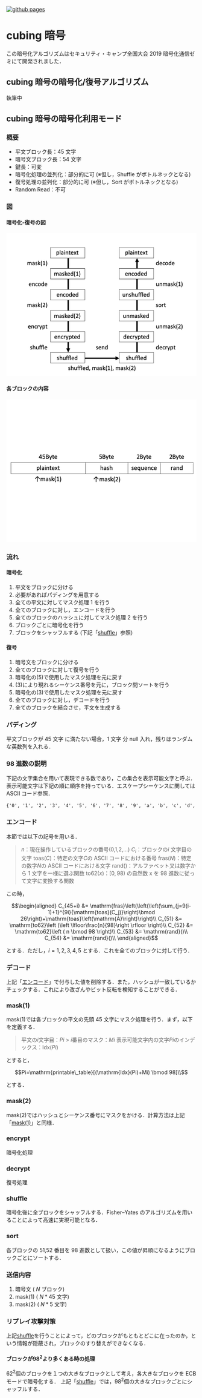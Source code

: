 <!-- @format -->

[![github pages](https://github.com/xryuseix/cubing_cipher/actions/workflows/rust.yml/badge.svg)](https://github.com/xryuseix/cubing_cipher/actions/workflows/rust.yml)

# cubing 暗号

この暗号化アルゴリズムはセキュリティ・キャンプ全国大会 2019 暗号化通信ゼミにて開発されました．

## cubing 暗号の暗号化/復号アルゴリズム

執筆中

## cubing 暗号の暗号化利用モード

### 概要

- 平文ブロック長：45 文字
- 暗号文ブロック長：54 文字
- 鍵長：可変
- 暗号化処理の並列化：部分的に可 (※但し，Shuffle がボトルネックとなる)
- 復号処理の並列化：部分的に可 (※但し，Sort がボトルネックとなる)
- Random Read：不可

### 図

#### 暗号化-復号の図

![CubingModeImage](./docs/img/flow.png)

#### 各ブロックの内容

![cubing_block](./docs/img/block.png)

### 流れ

#### 暗号化

1. 平文をブロックに分ける
2. 必要があればパディングを用意する
3. 全ての平文に対してマスク処理 1 を行う
4. 全てのブロックに対し，エンコードを行う
5. 全てのブロックのハッシュに対してマスク処理 2 を行う
6. ブロックごとに暗号化を行う
7. ブロックをシャッフルする (下記「[shuffle](#shuffle)」参照)

#### 復号

1. 暗号文をブロックに分ける
2. 全てのブロックに対して復号を行う
3. 暗号化の(5)で使用したマスク処理を元に戻す
4. (3)により現れるシーケンス番号を元に，ブロック間ソートを行う
5. 暗号化の(3)で使用したマスク処理を元に戻す
6. 全てのブロックに対し，デコードを行う
7. 全てのブロックを結合させ，平文を生成する

### パディング

平文ブロックが 45 文字 に満たない場合，1 文字 分 null 入れ，残りはランダムな英数列を入れる．

### 98 進数の説明

下記の文字集合を用いて表現できる数であり，この集合を表示可能文字と呼ぶ．表示可能文字は下記の順に順序を持っている．エスケープシーケンスに関しては ASCII コード参照．

```txt
{'0', '1', '2', '3', '4', '5', '6', '7', '8', '9', 'a', 'b', 'c', 'd', 'e', 'f', 'g', 'h', 'i', 'j', 'k', 'l', 'm', 'n', 'o', 'p', 'q', 'r', 's', 't', 'u', 'v', 'w', 'x', 'y', 'z', 'A', 'B', 'C', 'D', 'E', 'F', 'G', 'H', 'I', 'J', 'K', 'L', 'M', 'N', 'O', 'P', 'Q', 'R', 'S', 'T', 'U', 'V', 'W', 'X', 'Y', 'Z', '!', '"', '#', '$', '%', '&', ''', '(', ')', '*', '+', ',', '-', '.', '/', ':', ';', '<', '=', '>', '?', '@', '[', '\', ']', '^', '_', '`', '{', '|', '}', '~', ' ', '\n', '\0', '\t'}
```

### エンコード

本節では以下の記号を用いる．

> $n$：現在操作しているブロックの番号(0,1,2,...)
> $C_i$：ブロックの$i$ 文字目の文字
> $\mathrm{toas}(C)$：特定の文字$C$の ASCII コードにおける番号
> $\mathrm{fras}(N)$：特定の数字$N$の ASCII コードにおける文字
> $\mathrm{rand}()$：アルファベット又は数字から 1 文字を一様に選ぶ関数
> $\mathrm{to62}(x)$：$[0, 98)$ の自然数 x を 98 進数に従って文字に変換する関数

この時，

```math
\begin{aligned}

C_{45+i} &= \mathrm{fras}\left(\left(\left(\sum_{j=9(i-1)+1}^{9i}{\mathrm{toas}(C_j)}\right)\bmod 26\right)+\mathrm{toas}\left(\mathrm{A}\right)\right)\\

C_{51} &= \mathrm{to62}\left (\left \lfloor\frac{n}{98}\right \rfloor \right)\\

C_{52} &= \mathrm{to62}\left ( n \bmod 98 \right)\\

C_{53} &= \mathrm{rand}()\\

C_{54} &= \mathrm{rand}()\\

\end{aligned}
```

とする．ただし，$i=1,2,3,4,5$ とする．これを全てのブロックに対して行う．

### デコード

上記「[エンコード](<#エンコード>)」で付与した値を削除する．また，ハッシュが一致しているかチェックする．これにより改ざんやビット反転を検知することができる．

### mask(1)

mask(1)では各ブロックの平文の先頭 45 文字にマスク処理を行う．まず，以下を定義する．

> 平文の$i$文字目：$Pi$ > $i$番目のマスク：$Mi$
> 表示可能文字内の文字$Pi$のインデックス：$\mathrm{Idx}(Pi)$

とすると，

```math
Pi=\mathrm{printable\_table}[(\mathrm{Idx}(Pi)+Mi) \bmod 98]\\
```

とする．

### mask(2)

mask(2)ではハッシュとシーケンス番号にマスクをかける．計算方法は上記「[mask(1)](<#mask(1)>)」と同様．

### encrypt

暗号化処理

### decrypt

復号処理

<!-- 基本的には encrypt と同じことを行うが，decrypt の場合は回転回数が変わる． -->
<!-- ルービックキューブは４回回転させると元に戻る性質があるため，decrypt では encrypt で $i$ 回回転させたとすると，$4-i$ 回回転させる． -->

### shuffle

暗号化後に全ブロックをシャッフルする．Fisher–Yates のアルゴリズムを用いることによって高速に実現可能となる．

### sort

各ブロックの 51,52 番目を 98 進数として扱い，この値が昇順になるようにブロックごとにソートする．

### 送信内容

1. 暗号文 ( $N$ ブロック)
2. mask(1) ( $N*45$ 文字)
3. mask(2) ( $N*5$ 文字)

<!-- ただし，mask(2)に関してはどの mask(2)がどのブロックに適用されるのか判別するため，各ブロックの後ろに記述する．
例) [block1] [mask(2)-1] [block3] [mask(2)-3] [block2] [mask(2)-2] -->

### リプレイ攻撃対策

上記[shuffle](#shuffle)を行うことによって，どのブロックがもともとどこに在ったのか，という情報が隠蔽され，ブロックのすり替えができなくなる．

#### ブロックが$98^2$より多くある時の処理

$62^2$個のブロックを１つの大きなブロックとして考え，各大きなブロックを ECB モードで暗号化する．
上記「[shuffle](#shuffle)」では，$98^2$個の大きなブロックごとにシャッフルする．
